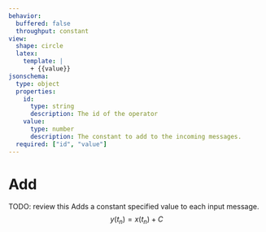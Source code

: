 ```yaml
---
behavior:
  buffered: false
  throughput: constant
view:
  shape: circle
  latex:
    template: |
      + {{value}}
jsonschema:
  type: object
  properties:
    id:
      type: string
      description: The id of the operator
    value:
      type: number
      description: The constant to add to the incoming messages.
  required: ["id", "value"]
---
```


# Add

TODO: review this
Adds a constant specified value to each input message.
$$y(t_n)= x(t_n) + C$$
